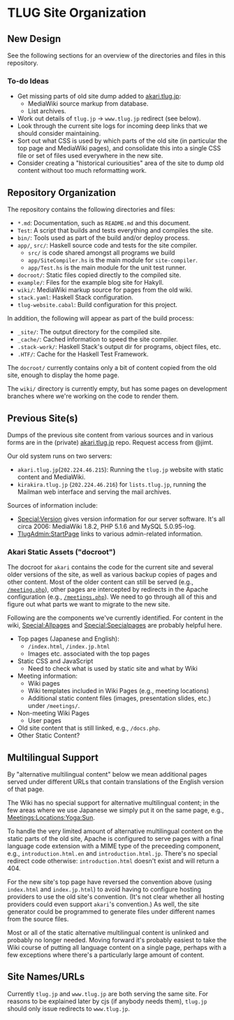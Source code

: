 TLUG Site Organization
======================

New Design
----------

See the following sections for an overview of the directories and
files in this repository.

### To-do Ideas

- Get missing parts of old site dump added to [akari.tlug.jp]:
  - MediaWiki source markup from database.
  - List archives.
- Work out details of `tlug.jp` → `www.tlug.jp` redirect (see below).
- Look through the current site logs for incoming deep links that we should
  consider maintaining.
- Sort out what CSS is used by which parts of the old site (in particular
  the top page and MediaWiki pages), and consolidate this into a single CSS
  file or set of files used everywhere in the new site.
- Consider creating a "historical curiousities" area of the site to dump
  old content without too much reformatting work.


Repository Organization
-----------------------

The repository contains the following directories and files:
- `*.md`: Documentation, such as `README.md` and this document.
- `Test`: A script that builds and tests everything and compiles the site.
- `bin/`: Tools used as part of the build and/or deploy process.
- `app/`, `src/`: Haskell source code and tests for the site compiler.
  - `src/` is code shared amongst all programs we build
  - `app/SiteCompiler.hs` is the main module for `site-compiler`.
  - `app/Test.hs` is the main module for the unit test runner.
- `docroot/`: Static files copied directly to the compiled site.
- `example/`: Files for the example blog site for Hakyll.
- `wiki/`: MediaWiki markup source for pages from the old wiki.
- `stack.yaml`: Haskell Stack configuration.
- `tlug-website.cabal`: Build configuration for this project.

In addition, the following will appear as part of the build process:
- `_site/`: The output directory for the compiled site.
- `_cache/`: Cached information to speed the site compiler.
- `.stack-work/`: Haskell Stack's output dir for programs, object files, etc.
- `.HTF/`: Cache for the Haskell Test Framework.

The `docroot/` currently contains only a bit of content copied from
the old site, enough to display the home page.

The `wiki/` directory is currently empty, but has some pages on
development branches where we're working on the code to render them.


Previous Site(s)
----------------

Dumps of the previous site content from various sources and in various
forms are in the (private) [akari.tlug.jp] repo. Request access from
@jimt.

Our old system runs on two servers:
- `akari.tlug.jp`(`202.224.46.215`): Running the `tlug.jp` website
  with static content and MediaWiki.
- `kirakira.tlug.jp` (`202.224.46.216`) for `lists.tlug.jp`, running
  the Mailman web interface and serving the mail archives.

Sources of information include:
- [Special:Version] gives version information for our server software.
  It's all circa 2006: MediaWiki 1.8.2, PHP 5.1.6 and MySQL 5.0.95-log.
- [TlugAdmin:StartPage] links to various admin-related information.

### Akari Static Assets ("docroot")

The docroot for `akari` contains the code for the current site and
several older versions of the site, as well as various backup copies
of pages and other content. Most of the older content can still be
served (e.g., [`/meeting.php`]), other pages are intercepted by
redirects in the Apache configuration (e.g., [`/meetings.php`]).
We need to go through all of this and figure out what parts we want
to migrate to the new site.

Following are the components we've currently identified. For content
in the wiki, [Special:Allpages] and [Special:Specialpages] are
probably helpful here.

- Top pages (Japanese and English):
  - `/index.html`, `/index.jp.html`
  - Images etc. associated with the top pages
- Static CSS and JavaScript
  - Need to check what is used by static site and what by Wiki
- Meeting information:
  - Wiki pages
  - Wiki templates included in Wiki Pages (e.g., meeting locations)
  - Additional static content files (images, presentation slides,
    etc.) under `/meetings/`.
- Non-meeting Wiki Pages
  - User pages
- Old site content that is still linked, e.g., `/docs.php`.
- Other Static Content?


Multilingual Support
--------------------

By "alternative multilingual content" below we mean additional pages
served under different URLs that contain translations of the English
version of that page.

The Wiki has no special support for alternative multilingual content;
in the few areas where we use Japanese we simply put it on the same
page, e.g., [Meetings:Locations:Yoga:Sun].

To handle the very limited amount of alternative multilingual content
on the static parts of the old site, Apache is configured to serve
pages with a final language code extension with a MIME type of the
preceeding component, e.g., `introduction.html.en` and
`introduction.html.jp`. There's no special redirect code otherwise:
`introduction.html` doesn't exist and will return a 404.

For the new site's top page have reversed the convention above (using
`index.html` and `index.jp.html`) to avoid having to configure hosting
providers to use the old site's convention. (It's not clear whether
all hosting providers could even support `akari`'s convention.) As
well, the site generator could be programmed to generate files under
different names from the source files.

Most or all of the static alternative multilingual content is unlinked
and probably no longer needed. Moving forward it's probably easiest to
take the Wiki course of putting all language content on a single page,
perhaps with a few exceptions where there's a particularly large
amount of content.


Site Names/URLs
---------------

Currently `tlug.jp` and `www.tlug.jp` are both serving the same site. For
reasons to be explained later by cjs (if anybody needs them), `tlug.jp`
should only issue redirects to `www.tlug.jp`.



<!-------------------------------------------------------------------->
[Meetings:Locations:Yoga:Sun]: http://www.tlug.jp/wiki/Meetings:Locations:Yoga:Sun
[Special:Allpages]: http://tlug.jp/wiki/Special:Allpages
[Special:Specialpages]: http://tlug.jp/wiki/Special:Specialpages
[Special:Version]: http://tlug.jp/wiki/Special:Version
[TlugAdmin:StartPage]: http://tlug.jp/wiki/TlugAdmin:StartPage
[`/meeting.php`]: https://www.tlug.jp/meeting.php
[`/meetings.php`]: https://www.tlug.jp/meetings.php
[akari.tlug.jp]: https://github.com/jimt/akari.tlug.jp
